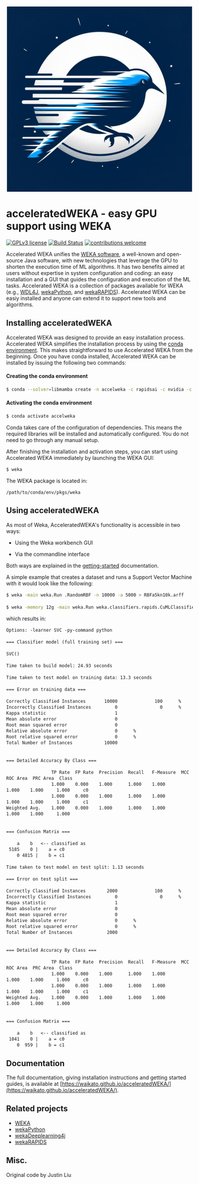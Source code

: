 <p align="center">
     <img src="./docs/img/acc_weka_logo.jpg" width="500">
</p>

# acceleratedWEKA - easy GPU support using WEKA

<!-- [![GitHub release](https://img.shields.io/github/release/Waikato/acceleratedWEKA.svg)](https://GitHub.com/Waikato/acceleratedWEKA/releases/) -->
[![GPLv3 license](https://img.shields.io/badge/License-GPLv3-blue.svg)](http://perso.crans.org/besson/LICENSE.html)
[![Build Status](https://travis-ci.com/Waikato/acceleratedWEKA.svg?branch=master)](https://travis-ci.com/Waikato/acceleratedWEKA)
[![contributions welcome](https://img.shields.io/badge/contributions-welcome-brightgreen.svg?style=flat)](https://github.com/Waikato/acceleratedWEKA/issues)

<!-- AcceleratedWEKA is the automation process to install and use popular WEKA packages that provide GPU-accelerated algorithms. Some of these packages require several configuration steps that might constitute a barrier for those users that are not well versed in configuring systems.
AcceleratedWEKA uses the Conda environment to install and configure the software and environment required to fully leverage the GPU-accelerated algorithms from the aforementioned packages.  -->

Accelerated WEKA unifies the [WEKA software](https://www.cs.waikato.ac.nz/ml/weka/), a well-known and open-source Java software, with new technologies that leverage the GPU to shorten the execution time of ML algorithms.
It has two benefits aimed at users without expertise in system configuration and coding: an easy installation and a GUI that guides the configuration and execution of the ML tasks.
Accelerated WEKA is a collection of packages available for WEKA (e.g., [WDL4J](https://deeplearning.cms.waikato.ac.nz), [wekaPython](https://weka.sourceforge.io/packageMetaData/wekaPython/index.html), and [wekaRAPIDS](https://github.com/Waikato/wekaRAPIDS)). Accelerated WEKA can be easiy installed and anyone can extend it to support new tools and algorithms.


## Installing acceleratedWEKA

Accelerated WEKA was designed to provide an easy installation process.
Accelerated WEKA simplifies the installation process by using the [conda environment](https://docs.conda.io/en/latest/). This makes straightforward to use Accelerated WEKA from the beginning. Once you have conda installed, Accelerated WEKA can be installed by issuing the following two commands: 

#### Creating the conda environment
```bash
$ conda --solver=libmamba create -n accelweka -c rapidsai -c nvidia -c conda-forge  -c waikato weka
```

#### Activating the conda environment
```bash
$ conda activate accelweka
```

Conda takes care of the configuration of dependencies. This means the required libraries will be installed and automatically configured. You do not need to go through any manual setup.

After finishing the installation and activation steps, you can start using Accelerated WEKA immediately by launching the WEKA GUI:
```bash
$ weka
```

The WEKA package is located in:
```
/path/to/conda/env/pkgs/weka
```

## Using acceleratedWEKA
As most of Weka, AcceleratedWEKA's functionality is accessible in two ways:

- Using the Weka workbench GUI
<!-- - Programming with Weka in Java -->
- Via the commandline interface

Both ways are explained in the [getting-started](https://waikato.github.io/acceleratedWEKA/user_guide/getting_started/) documentation. 

A simple example that creates a dataset and runs a Support Vector Machine with it would look like the following:
```bash
$ weka -main weka.Run .RandomRBF -n 10000 -a 5000 > RBFa5kn10k.arff

$ weka -memory 12g -main weka.Run weka.classifiers.rapids.CuMLClassifier -split-percentage 80 -learner SVC -t $(pwd)/RBFa5kn10k.arff -py-command python
```



which results in:

```
Options: -learner SVC -py-command python 

=== Classifier model (full training set) ===

SVC()

Time taken to build model: 24.93 seconds

Time taken to test model on training data: 13.3 seconds

=== Error on training data ===

Correctly Classified Instances       10000              100      %
Incorrectly Classified Instances         0                0      %
Kappa statistic                          1     
Mean absolute error                      0     
Root mean squared error                  0     
Relative absolute error                  0      %
Root relative squared error              0      %
Total Number of Instances            10000     


=== Detailed Accuracy By Class ===

                 TP Rate  FP Rate  Precision  Recall   F-Measure  MCC      ROC Area  PRC Area  Class
                 1.000    0.000    1.000      1.000    1.000      1.000    1.000     1.000     c0
                 1.000    0.000    1.000      1.000    1.000      1.000    1.000     1.000     c1
Weighted Avg.    1.000    0.000    1.000      1.000    1.000      1.000    1.000     1.000     


=== Confusion Matrix ===

    a    b   <-- classified as
 5185    0 |    a = c0
    0 4815 |    b = c1

Time taken to test model on test split: 1.13 seconds

=== Error on test split ===

Correctly Classified Instances        2000              100      %
Incorrectly Classified Instances         0                0      %
Kappa statistic                          1     
Mean absolute error                      0     
Root mean squared error                  0     
Relative absolute error                  0      %
Root relative squared error              0      %
Total Number of Instances             2000     


=== Detailed Accuracy By Class ===

                 TP Rate  FP Rate  Precision  Recall   F-Measure  MCC      ROC Area  PRC Area  Class
                 1.000    0.000    1.000      1.000    1.000      1.000    1.000     1.000     c0
                 1.000    0.000    1.000      1.000    1.000      1.000    1.000     1.000     c1
Weighted Avg.    1.000    0.000    1.000      1.000    1.000      1.000    1.000     1.000     


=== Confusion Matrix ===

    a    b   <-- classified as
 1041    0 |    a = c0
    0  959 |    b = c1
```

## Documentation
The full documentation, giving installation instructions and getting started guides, is available at [https://waikato.github.io/acceleratedWEKA/](https://waikato.github.io/acceleratedWEKA/).


<!-- ## Citation

Please cite the following paper if using this package in an academic publication:

S. Lang, F. Bravo-Marquez, C. Beckham, M. Hall, and E. Frank  [WekaDeeplearning4j: a Deep Learning Package for Weka based on  DeepLearning4j](https://www.sciencedirect.com/science/article/pii/S0950705119301789),  In *Knowledge-Based Systems*, Volume 178, 15 August 2019, Pages 48-50. DOI: 10.1016/j.knosys.2019.04.013  ([author version](https://felipebravom.com/publications/WDL4J_KBS2019.pdf))


BibTex:

```
@article{lang2019wekadeeplearning4j,
  title={WekaDeeplearning4j: A deep learning package for Weka based on Deeplearning4j},
  author={Lang, Steven and Bravo-Marquez, Felipe and Beckham, Christopher and Hall, Mark and Frank, Eibe},
  journal={Knowledge-Based Systems},
  volume = "178",
  pages = "48 - 50",
  year = "2019",
  issn = "0950-7051",
  doi = "https://doi.org/10.1016/j.knosys.2019.04.013",
  url = "http://www.sciencedirect.com/science/article/pii/S0950705119301789",
  publisher={Elsevier}
} 

```-->


## Related projects
- [WEKA](https://www.cs.waikato.ac.nz/ml/weka/)
- [wekaPython](http://markahall.blogspot.co.nz/2015/06/cpython-integration-in-weka.html)
- [wekaDeeplearning4j](https://deeplearning.cms.waikato.ac.nz/)
- [wekaRAPIDS](https://github.com/Waikato/wekaRAPIDS)



## Misc.
Original code by Justin Liu
